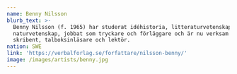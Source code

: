 ```yaml
---
name: Benny Nilsson
blurb_text: >-
  Benny Nilsson (f. 1965) har studerat idéhistoria, litteraturvetenskap och
  naturvetenskap, jobbat som tryckare och förläggare och är nu verksam som
  skribent, talboksinläsare och lektör.
nation: SWE
link: 'https://verbalforlag.se/forfattare/nilsson-benny/'
image: /images/artists/benny.jpg
---
```

